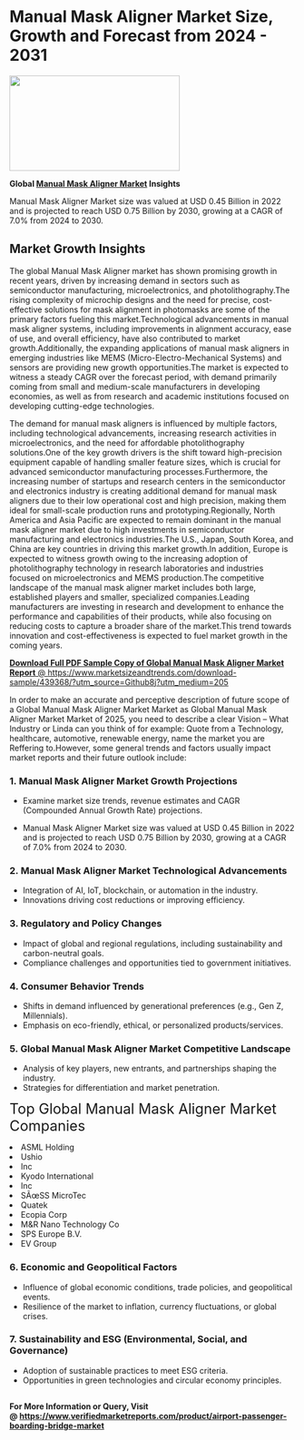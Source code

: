 <H1>Manual Mask Aligner Market Size, Growth and Forecast from 2024 - 2031</H1><img class="aligncenter size-medium wp-image-584254" src="https://thirdeyenews.in/wp-content/uploads/2024/09/Global-Market-Research-300x168.jpeg" alt="" width="300" height="168" /><p><strong>Global&nbsp;<a href="https://www.marketsizeandtrends.com/download-sample/439368/?utm_source=Github8j?utm_medium=205">Manual Mask Aligner Market</a> Insights</strong></p><p>Manual Mask Aligner Market size was valued at USD 0.45 Billion in 2022 and is projected to reach USD 0.75 Billion by 2030, growing at a CAGR of 7.0% from 2024 to 2030.</p><p><h2>Market Growth Insights</h2> <p>The global Manual Mask Aligner market has shown promising growth in recent years, driven by increasing demand in sectors such as semiconductor manufacturing, microelectronics, and photolithography.The rising complexity of microchip designs and the need for precise, cost-effective solutions for mask alignment in photomasks are some of the primary factors fueling this market.Technological advancements in manual mask aligner systems, including improvements in alignment accuracy, ease of use, and overall efficiency, have also contributed to market growth.Additionally, the expanding applications of manual mask aligners in emerging industries like MEMS (Micro-Electro-Mechanical Systems) and sensors are providing new growth opportunities.The market is expected to witness a steady CAGR over the forecast period, with demand primarily coming from small and medium-scale manufacturers in developing economies, as well as from research and academic institutions focused on developing cutting-edge technologies.</p> <p><a href="#"></a></p> <p>The demand for manual mask aligners is influenced by multiple factors, including technological advancements, increasing research activities in microelectronics, and the need for affordable photolithography solutions.One of the key growth drivers is the shift toward high-precision equipment capable of handling smaller feature sizes, which is crucial for advanced semiconductor manufacturing processes.Furthermore, the increasing number of startups and research centers in the semiconductor and electronics industry is creating additional demand for manual mask aligners due to their low operational cost and high precision, making them ideal for small-scale production runs and prototyping.Regionally, North America and Asia Pacific are expected to remain dominant in the manual mask aligner market due to high investments in semiconductor manufacturing and electronics industries.The U.S., Japan, South Korea, and China are key countries in driving this market growth.In addition, Europe is expected to witness growth owing to the increasing adoption of photolithography technology in research laboratories and industries focused on microelectronics and MEMS production.The competitive landscape of the manual mask aligner market includes both large, established players and smaller, specialized companies.Leading manufacturers are investing in research and development to enhance the performance and capabilities of their products, while also focusing on reducing costs to capture a broader share of the market.This trend towards innovation and cost-effectiveness is expected to fuel market growth in the coming years.</p> <p><a href="#"></p><p><span class=""><strong>Download Full PDF Sample Copy of Global Manual Mask Aligner Market Report</strong> @ <a href="https://www.marketsizeandtrends.com/download-sample/439368/?utm_source=Github8j?utm_medium=205" target="_blank">https://www.marketsizeandtrends.com/download-sample/439368/?utm_source=Github8j?utm_medium=205</a></span></p><p>In order to make an accurate and perceptive description of future scope of a Global&nbsp;Manual Mask Aligner Market Market as Global&nbsp;Manual Mask Aligner Market Market of 2025, you need to describe a clear Vision &ndash; What Industry or Linda can you think of for example: Quote from a Technology, healthcare, automotive, renewable energy, name the market you are Reffering to.However, some general trends and factors usually impact market reports and their future outlook include:</p><h3>1.&nbsp;<strong>Manual Mask Aligner Market Growth Projections</strong></h3><ul><li>Examine market size trends, revenue estimates and CAGR (Compounded Annual Growth Rate) projections.</li><li><p>Manual Mask Aligner Market size was valued at USD 0.45 Billion in 2022 and is projected to reach USD 0.75 Billion by 2030, growing at a CAGR of 7.0% from 2024 to 2030.</p></li></ul><h3>2.&nbsp;<strong>Manual Mask Aligner Market Technological Advancements</strong></h3><ul><li>Integration of AI, IoT, blockchain, or automation in the industry.</li><li>Innovations driving cost reductions or improving efficiency.</li></ul><h3>3.&nbsp;<strong>Regulatory and Policy Changes</strong></h3><ul><li>Impact of global and regional regulations, including sustainability and carbon-neutral goals.</li><li>Compliance challenges and opportunities tied to government initiatives.</li></ul><h3>4.&nbsp;<strong>Consumer Behavior Trends</strong></h3><ul><li>Shifts in demand influenced by generational preferences (e.g., Gen Z, Millennials).</li><li>Emphasis on eco-friendly, ethical, or personalized products/services.</li></ul><h3>5.&nbsp;<strong>Global Manual Mask Aligner Market Competitive Landscape</strong></h3><ul><li>Analysis of key players, new entrants, and partnerships shaping the industry.</li><li>Strategies for differentiation and market penetration.</li></ul><p data-pm-slice="1 1 []"><span style="color: inherit; font-family: inherit; font-size: 25px;">Top Global Manual Mask Aligner Market Companies</span></p><div class="" data-test-id=""><p><li>ASML Holding</li><li> Ushio</li><li> Inc</li><li> Kyodo International</li><li> Inc</li><li> SÃœSS MicroTec</li><li> Quatek</li><li> Ecopia Corp</li><li> M&R Nano Technology Co</li><li> SPS Europe B.V.</li><li> EV Group</li></p></div><h3>6.&nbsp;<strong>Economic and Geopolitical Factors</strong></h3><ul><li>Influence of global economic conditions, trade policies, and geopolitical events.</li><li>Resilience of the market to inflation, currency fluctuations, or global crises.</li></ul><h3>7.&nbsp;<strong>Sustainability and ESG (Environmental, Social, and Governance)</strong></h3><ul><li>Adoption of sustainable practices to meet ESG criteria.</li><li>Opportunities in green technologies and circular economy principles.</li></ul><h2><strong style="font-size: 14px;">For More Information or Query, Visit @&nbsp;</strong><a style="background-color: #ffffff; font-size: 14px;" href="https://www.marketsizeandtrends.com/report/manual-mask-aligner-market/" target="_blank">https://www.verifiedmarketreports.com/product/airport-passenger-boarding-bridge-market</a></h2>